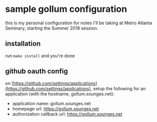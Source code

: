 # sample gollum configuration #

this is my personal configuration for notes I'll be taking at Metro Atlanta Seminary, starting the Summer 2018 session.

## installation ##
run `make install` and you're done

## github oauth config ##
on [https://github.com/settings/applications](https://github.com/settings/applications), setup the following
for an application (with the hostname, gollum.xounges.net):

* application name: gollum.xounges.net
* homepage url: https://gollum.xounges.net
* authorization callback url: https://gollum.xounges.net
